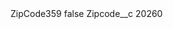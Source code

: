 <?xml version="1.0" encoding="UTF-8"?>
<CustomMetadata xmlns="http://soap.sforce.com/2006/04/metadata" xmlns:xsi="http://www.w3.org/2001/XMLSchema-instance" xmlns:xsd="http://www.w3.org/2001/XMLSchema">
    <label>ZipCode359</label>
    <protected>false</protected>
    <values>
        <field>Zipcode__c</field>
        <value xsi:type="xsd:string">20260</value>
    </values>
</CustomMetadata>
